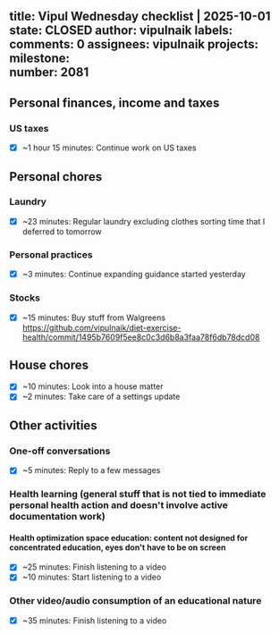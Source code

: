 title:	Vipul Wednesday checklist | 2025-10-01
state:	CLOSED
author:	vipulnaik
labels:	
comments:	0
assignees:	vipulnaik
projects:	
milestone:	
number:	2081
--
## Personal finances, income and taxes

### US taxes

- [x] ~1 hour 15 minutes: Continue work on US taxes

## Personal chores

### Laundry

- [x] ~23 minutes: Regular laundry excluding clothes sorting time that I deferred to tomorrow

### Personal practices

- [x] ~3 minutes: Continue expanding guidance started yesterday

### Stocks

- [x] ~15 minutes: Buy stuff from Walgreens https://github.com/vipulnaik/diet-exercise-health/commit/1495b7609f5ee8c0c3d6b8a3faa78f6db78dcd08

## House chores

- [x] ~10 minutes: Look into a house matter
- [x] ~2 minutes: Take care of a settings update

## Other activities

### One-off conversations

- [x] ~5 minutes: Reply to a few messages

### Health learning (general stuff that is not tied to immediate personal health action and doesn't involve active documentation work)

#### Health optimization space education: content not designed for concentrated education, eyes don't have to be on screen

- [x] ~25 minutes: Finish listening to a video
- [x] ~10 minutes: Start listening to a video

### Other video/audio consumption of an educational nature

- [x] ~35 minutes: Finish listening to a video
